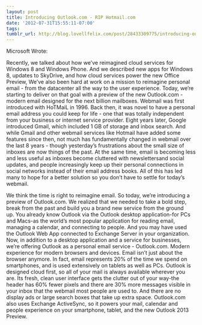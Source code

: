 ```yaml
---
layout: post
title: Introducing Outlook.com - RIP Hotmail.com
date: '2012-07-31T15:55:11-07:00'
tags: 
tumblr_url: http://blog.lovellfelix.com/post/28433309775/introducing-outlook-com-rip-hotmail-com
---
```

Microsoft Wrote:


Recently, we talked about how we’ve reimagined cloud services for Windows 8 and Windows Phone. And we described new apps for Windows 8, updates to SkyDrive, and how cloud services power the new Office Preview, We’ve also been hard at work on a mission to reimagine personal email - from the datacenter all the way to the user experience. Today, we’re starting to deliver on that goal with a preview of the new Outlook.com - modern email designed for the next billion mailboxes.
Webmail was first introduced with HoTMaiL in 1996. Back then, it was novel to have a personal email address you could keep for life - one that was totally independent from your business or internet service provider. Eight years later, Google introduced Gmail, which included 1 GB of storage and inbox search. And while Gmail and other webmail services like Hotmail have added some features since then, not much has fundamentally changed in webmail over the last 8 years - though yesterday’s frustrations about the small size of inboxes are now things of the past. At the same time, email is becoming less and less useful as inboxes become cluttered with newslettersand social updates, and people increasingly keep up their personal connections in social networks instead of their email address books. All of this has led many to hope for a better solution so you don’t have to settle for today’s webmail.





We think the time is right to reimagine email. So today, we’re introducing a preview of Outlook.com. We realized that we needed to take a bold step, break from the past and build you a brand new service from the ground up. You already know Outlook via the Outlook desktop application-for PCs and Macs-as the world’s most popular application for reading email, managing a calendar, and connecting to people. And you may have used the Outlook Web App connected to Exchange Server in your organization. Now, in addition to a desktop application and a service for businesses, we’re offering Outlook as a personal email service - Outlook.com.
Modern experience for modern browsers and devices. Email isn’t just about the browser anymore. In fact, email represents 20% of the time we spend on smartphones, and is used extensively on tablets as well as PCs. Outlook is designed cloud first, so all of your mail is always available wherever you are. Its fresh, clean user interface gets the clutter out of your way-the header has 60% fewer pixels and there are 30% more messages visible in your inbox that the webmail most people are used to. And there are no display ads or large search boxes that take up extra space. Outlook.com also uses Exchange ActiveSync, so it powers your mail, calendar and people experience on your smartphone, tablet, and the new Outlook 2013 Preview.



